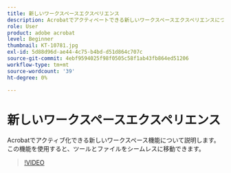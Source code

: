 ```yaml
---
title: 新しいワークスペースエクスペリエンス
description: Acrobatでアクティベートできる新しいワークスペースエクスペリエンスについて説明します
role: User
product: adobe acrobat
level: Beginner
thumbnail: KT-10781.jpg
exl-id: 5d88d96d-ae44-4c75-b4bd-d51d864c707c
source-git-commit: 4ebf9594025f98f0505c58f1ab43fb864ed51206
workflow-type: tm+mt
source-wordcount: '39'
ht-degree: 0%

---
```


# 新しいワークスペースエクスペリエンス

Acrobatでアクティブ化できる新しいワークスペース機能について説明します。この機能を使用すると、ツールとファイルをシームレスに移動できます。

>[!VIDEO](https://video.tv.adobe.com/v/345949?quality=12&learn=on&hidetitle=true)
